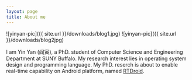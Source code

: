 ```yaml
---
layout: page
title: About me
---
```



![yinyan-pic]({{ site.url }}/downloads/blog1.jpg)
![yinyan-pic]({{ site.url }}/downloads/blog2jpg)

I am Yin Yan (阎寅), a PhD. student of Computer Science and Engineering
Department at SUNY Buffalo. My research interest lies in operating system
design and programming language. My PhD. reserch is about to enable real-time
capability on Android platform, named
[RTDroid](http://rtdroid.cse.buffalo.edu).

